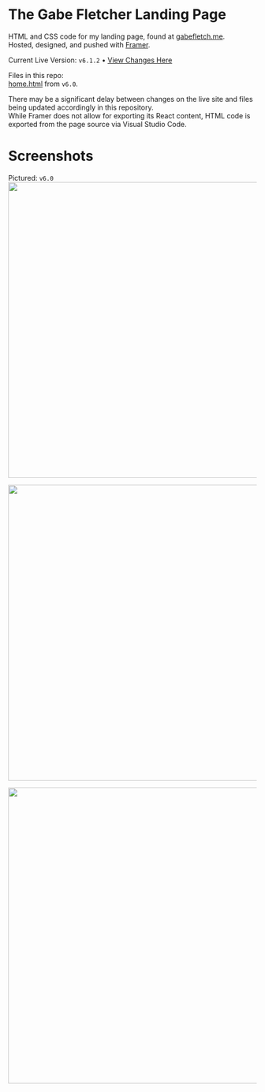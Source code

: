 # The Gabe Fletcher Landing Page
HTML and CSS code for my landing page, found at [gabefletch.me](https://gabefletch.me).<br>
Hosted, designed, and pushed with [Framer](https://framer.com).

Current Live Version: `v6.1.2` • [View Changes Here](https://github.com/gabefletch/site/blob/main/changes.md)<br>

Files in this repo:<br>
[home.html](https://github.com/gabefletch/site/blob/main/home.html) from `v6.0`.

There may be a significant delay between changes on the live site and files being updated accordingly in this repository.<br>
While Framer does not allow for exporting its React content, HTML code is exported from the page source via Visual Studio Code.<br>
# Screenshots
Pictured: `v6.0`<br>
<img width="600" src="https://github.com/gabefletch/site/assets/38300939/d7228619-1c4f-43b1-97cc-d00fe114143c"><br>

<img width="600" src="https://github.com/gabefletch/site/assets/38300939/d00687bf-4918-4b91-8195-673bb71c39c6"><br>

<img width="600" src="https://github.com/gabefletch/site/assets/38300939/2008b4d1-ad20-4c5e-a4ac-6511ba72f445"><br>
